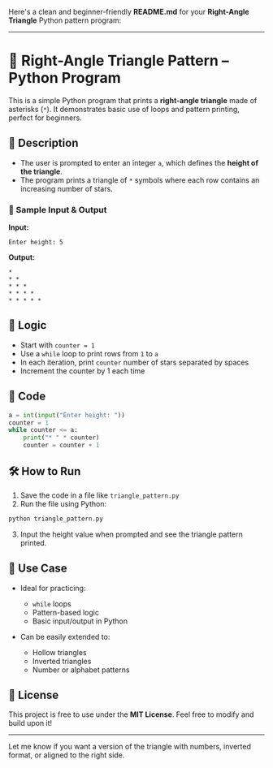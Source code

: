 Here's a clean and beginner-friendly **README.md** for your **Right-Angle Triangle** Python pattern program:

---

# 🔺 Right-Angle Triangle Pattern – Python Program

This is a simple Python program that prints a **right-angle triangle** made of asterisks (`*`). It demonstrates basic use of loops and pattern printing, perfect for beginners.

## 📌 Description

* The user is prompted to enter an integer `a`, which defines the **height of the triangle**.
* The program prints a triangle of `*` symbols where each row contains an increasing number of stars.

### 🧾 Sample Input & Output

**Input:**

```
Enter height: 5
```

**Output:**

```
*  
* *  
* * *  
* * * *  
* * * * *  
```

## 🧠 Logic

* Start with `counter = 1`
* Use a `while` loop to print rows from `1` to `a`
* In each iteration, print `counter` number of stars separated by spaces
* Increment the counter by 1 each time

## 🧾 Code

```python
a = int(input("Enter height: "))
counter = 1
while counter <= a:
    print("* " * counter)
    counter = counter + 1
```

## 🛠️ How to Run

1. Save the code in a file like `triangle_pattern.py`
2. Run the file using Python:

```bash
python triangle_pattern.py
```

3. Input the height value when prompted and see the triangle pattern printed.

## 🎯 Use Case

* Ideal for practicing:

  * `while` loops
  * Pattern-based logic
  * Basic input/output in Python

* Can be easily extended to:

  * Hollow triangles
  * Inverted triangles
  * Number or alphabet patterns

## 📄 License

This project is free to use under the **MIT License**.
Feel free to modify and build upon it!

---

Let me know if you want a version of the triangle with numbers, inverted format, or aligned to the right side.
